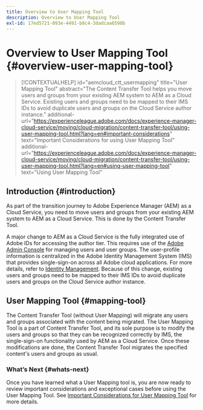 ```yaml
---
title: Overview to User Mapping Tool
description: Overview to User Mapping Tool
exl-id: 17ed5721-093e-4491-b8c4-3dadcaa6598b
---
```

# Overview to User Mapping Tool {#overview-user-mapping-tool}

>[!CONTEXTUALHELP]
>id="aemcloud_ctt_usermapping"
>title="User Mapping Tool"
>abstract="The Content Transfer Tool helps you move users and groups from your existing AEM system to AEM as a Cloud Service. Existing users and groups need to be mapped to their IMS IDs to avoid duplicate users and groups on the Cloud Service author instance."
>additional-url="https://experienceleague.adobe.com/docs/experience-manager-cloud-service/moving/cloud-migration/content-transfer-tool/using-user-mapping-tool.html?lang=en#important-considerations" text="Important Considerations for using User Mapping Tool"
>additional-url="https://experienceleague.adobe.com/docs/experience-manager-cloud-service/moving/cloud-migration/content-transfer-tool/using-user-mapping-tool.html?lang=en#using-user-mapping-tool" text="Using User Mapping Tool"

## Introduction {#introduction}

As part of the transition journey to Adobe Experience Manager (AEM) as a Cloud Service, you need to move users and groups from your existing AEM system to AEM as a Cloud Service. This is done by the Content Transfer Tool. 

A major change to AEM as a Cloud Service is the fully integrated use of Adobe IDs for accessing the author tier.  This requires use of the [Adobe Admin Console](https://helpx.adobe.com/enterprise/using/admin-console.html) for managing users and user groups. The user-profile information is centralized in the Adobe Identity Management System (IMS) that provides single-sign-on across all Adobe cloud applications. For more details, refer to [Identity Management](https://experienceleague.adobe.com/docs/experience-manager-cloud-service/overview/what-is-new-and-different.html?lang=en#identity-management). Because of this change, existing users and groups need to be mapped to their IMS IDs to avoid duplicate users and groups on the Cloud Service author instance.

## User Mapping Tool {#mapping-tool}

The Content Transfer Tool (without User Mapping) will migrate any users and groups associated with the content being migrated. The User Mapping Tool is a part of Content Transfer Tool, and its sole purpose is to modify the users and groups so that they can be recognized correctly by IMS, the single-sign-on functionality used by AEM as a Cloud Service. Once these modifications are done, the Content Transfer Tool migrates the specified content's users and groups as usual.

### What’s Next {#whats-next}

Once you have learned what a User Mapping tool is, you are now ready to review important considerations and exceptional cases before using the User Mapping Tool. See [Important Considerations for User Mapping Tool](/help/journey-migration/content-transfer-tool/user-mapping-tool/considerations-user-mapping-tool.md) for more details.
